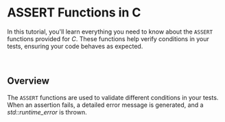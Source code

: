 # ASSERT Functions in C
In this tutorial, you'll learn everything you need to know about the `ASSERT` functions provided for *C*. These functions help verify conditions in your tests, ensuring your code behaves as expected.

<br>

## Overview
The `ASSERT` functions are used to validate different conditions in your tests. When an assertion fails, a detailed error message is generated, and a *std::runtime_error* is thrown.

<br>